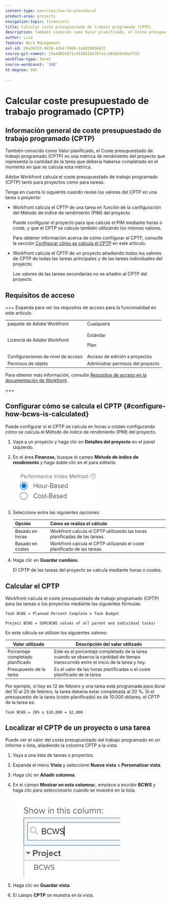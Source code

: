 ```yaml
---
content-type: overview;how-to-procedural
product-area: projects
navigation-topic: financials
title: Calcular coste presupuestado de trabajo programado (CPTP)
description: También conocido como Valor planificado, el Coste presupuestado de trabajo programado (CPTP) es una métrica de rendimiento del proyecto que representa la cantidad de la tarea que debería haberse completado en el momento en que se calcula esta métrica.
author: Lisa
feature: Work Management
exl-id: b9a36333-9430-42bd-99dd-3ad82803b633
source-git-commit: 23a4d055871c9138818e70fa1cd936581dbd7552
workflow-type: tm+mt
source-wordcount: '598'
ht-degree: 98%

---
```


# Calcular coste presupuestado de trabajo programado (CPTP)

## Información general de coste presupuestado de trabajo programado (CPTP)

También conocido como Valor planificado, el Coste presupuestado de trabajo programado (CPTP) es una métrica de rendimiento del proyecto que representa la cantidad de la tarea que debería haberse completado en el momento en que se calcula esta métrica.

Adobe Workfront calcula el coste presupuestado de trabajo programado (CPTP) tanto para proyectos como para tareas.

Tenga en cuenta lo siguiente cuando revise los valores del CPTP en una tarea o proyecto:

* Workfront calcula el CPTP de una tarea en función de la configuración del Método de índice de rendimiento (PIM) del proyecto.

  Puede configurar el proyecto para que calcule el PIM mediante horas o coste, y que el CPTP se calcule también utilizando los mismos valores.

  Para obtener información acerca de cómo configurar el CPTP, consulte la sección [Configurar cómo se calcula el CPTP](#configure-how-bcws-is-calculated) en este artículo.

* Workfront calcula el CPTP de un proyecto añadiendo todos los valores de CPTP de todas las tareas principales y de las tareas individuales del proyecto.

  Los valores de las tareas secundarias no se añaden al CPTP del proyecto.

## Requisitos de acceso

+++ Expanda para ver los requisitos de acceso para la funcionalidad en este artículo.

<table style="table-layout:auto"> 
 <col> 
 <col> 
 <tbody> 
  <tr> 
   <td>paquete de Adobe Workfront</td> 
   <td>Cualquiera</td> 
  </tr> 
  <tr> 
   <td>Licencia de Adobe Workfront</td> 
   <td>
   <p>Estándar</p>
   <p>Plan</p></td> 
  </tr> 
  <tr> 
   <td>Configuraciones de nivel de acceso</td> 
   <td>Acceso de edición a proyectos</td> 
  </tr> 
  <tr> 
   <td>Permisos de objeto</td> 
   <td>Administrar permisos del proyecto</td> 
  </tr> 
 </tbody> 
</table>

Para obtener más información, consulte [Requisitos de acceso en la documentación de Workfront](/help/quicksilver/administration-and-setup/add-users/access-levels-and-object-permissions/access-level-requirements-in-documentation.md).

+++

## Configurar cómo se calcula el CPTP {#configure-how-bcws-is-calculated}

Puede configurar si el CPTP se calcula en horas o costes configurando cómo se calcula el Método de índice de rendimiento (PIM) del proyecto.

1. Vaya a un proyecto y haga clic en **Detalles del proyecto** en el panel izquierdo.
1. En el área **Finanzas**, busque el campo **Método de índice de rendimiento** y haga doble clic en él para editarlo.

   ![Opciones de PIM](assets/pim-options-hour-cost-based-nwe.png)

1. Seleccione entre las siguientes opciones:

   | Opción | Cómo se realiza el cálculo |
   |---|---|
   | Basado en horas | Workfront calcula el CPTP utilizando las horas planificadas de las tareas. |
   | Basado en costes | Workfront calcula el CPTP utilizando el coste planificado de las tareas. |


1. Haga clic en **Guardar cambios**.

   El CPTP de las tareas del proyecto se calcula mediante horas o costes.

## Calcular el CPTP

Workfront calcula el coste presupuestado de trabajo programado (CPTP) para las tareas o los proyectos mediante las siguientes fórmulas:

```
Task BCWS = Planned Percent Complete x Task Budget
```

```
Project BCWS = SUM(BCWS values of all parent and individual tasks)
```

En este cálculo se utilizan los siguientes valores:

| Valor utilizado | Descripción del valor utilizado |
|---|---|
| Porcentaje completado planificado | Este es el porcentaje completado de la tarea cuando se observa la cantidad de tiempo transcurrido entre el inicio de la tarea y hoy. |
| Presupuesto de la tarea | Es el valor de las horas planificadas o el coste planificado de la tarea. |

Por ejemplo, si hoy es 12 de febrero y una tarea está programada para durar del 10 al 20 de febrero, la tarea debería estar completada al 20 %. Si el presupuesto de la tarea (coste planificado) es de 10.000 dólares, el CPTP de la tarea es:

```
Task BCWS = 20% x $10,000 = $2,000
```

## Localizar el CPTP de un proyecto o una tarea

Puede ver el valor del coste presupuestado del trabajo programado en un informe o lista, añadiendo la columna CPTP a la vista.

1. Vaya a una lista de tareas o proyectos.
1. Expanda el menú **Vista** y seleccione **Nueva vista** o **Personalizar vista**.

1. Haga clic en **Añadir columna**.
1. En el campo **Mostrar en esta columna:**, empiece a escribir **BCWS** y haga clic para seleccionarlo cuando se muestre en la lista.

   ![CPTP en la vista de proyecto](assets/bcws-in-project-view.png)

1. Haga clic en **Guardar vista**.
1. El campo **CPTP** se muestra en la vista.
